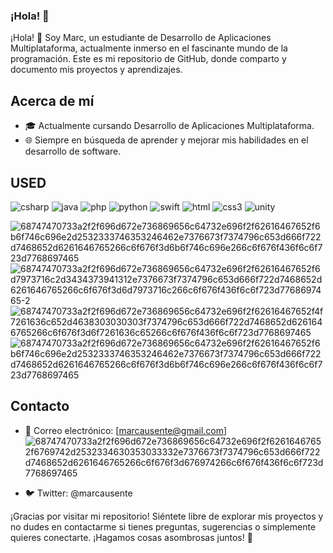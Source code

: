 ### ¡Hola! 👋

¡Hola! 👋 Soy Marc, un estudiante de Desarrollo de Aplicaciones Multiplataforma, actualmente inmerso en el fascinante mundo de la programación. Este es mi repositorio de GitHub, donde comparto y documento mis proyectos y aprendizajes.

## Acerca de mí

- 🎓 Actualmente cursando Desarrollo de Aplicaciones Multiplataforma.
- 🌐 Siempre en búsqueda de aprender y mejorar mis habilidades en el desarrollo de software.

## USED

  
  ![csharp](https://github.com/user-attachments/assets/a1e750da-6b97-44c9-84db-8625348611d1)   ![java](https://github.com/user-attachments/assets/7b083de8-24aa-46a1-83a1-65f605626489) ![php](https://github.com/user-attachments/assets/dfd821d7-16b3-42ba-b8b6-5dd1f8ddcba0) ![python](https://github.com/user-attachments/assets/00a0a736-e24f-4a09-9305-2f3dee4772b0) ![swift](https://github.com/user-attachments/assets/b9687a95-1f01-4fd3-b1f9-f047abd6c95c) ![html](https://github.com/user-attachments/assets/c68d4f93-d7d9-48c1-92d7-672a4bde4626) ![css3](https://github.com/user-attachments/assets/a749fec4-180b-46bd-b6c1-eae728e70d9a) ![unity](https://github.com/user-attachments/assets/9377bcda-a67f-4934-85ad-ef645a549779) 
  
![68747470733a2f2f696d672e736869656c64732e696f2f62616467652f6b6f746c696e2d2532333746353246462e7376673f7374796c653d666f722d7468652d6261646765266c6f676f3d6b6f746c696e266c6f676f436f6c6f723d7768697465](https://github.com/user-attachments/assets/c69d897a-556b-464b-a564-f01e3eb0aea8) 
![68747470733a2f2f696d672e736869656c64732e696f2f62616467652f6d7973716c2d3434373941312e7376673f7374796c653d666f722d7468652d6261646765266c6f676f3d6d7973716c266c6f676f436f6c6f723d7768697465-2](https://github.com/user-attachments/assets/08ef10b1-6a27-42e2-9598-37b0917450c3)  ![68747470733a2f2f696d672e736869656c64732e696f2f62616467652f4f7261636c652d4638303030303f7374796c653d666f722d7468652d6261646765266c6f676f3d6f7261636c65266c6f676f436f6c6f723d7768697465](https://github.com/user-attachments/assets/7f327ae7-5e3c-409d-9930-facd9d37dcce) ![68747470733a2f2f696d672e736869656c64732e696f2f62616467652f6b6f746c696e2d2532333746353246462e7376673f7374796c653d666f722d7468652d6261646765266c6f676f3d6b6f746c696e266c6f676f436f6c6f723d7768697465](https://github.com/user-attachments/assets/c69d897a-556b-464b-a564-f01e3eb0aea8)


## Contacto
- 📧 Correo electrónico: [marcausente@gmail.com]![68747470733a2f2f696d672e736869656c64732e696f2f62616467652f6769742d2532334630353033332e7376673f7374796c653d666f722d7468652d6261646765266c6f676f3d676974266c6f676f436f6c6f723d7768697465](https://github.com/user-attachments/assets/2a8ac0c0-4a3c-4add-bc33-5f55b1c02ddf)

- 🐦 Twitter: @marcausente

¡Gracias por visitar mi repositorio! Siéntete libre de explorar mis proyectos y no dudes en contactarme si tienes preguntas, sugerencias o simplemente quieres conectarte. ¡Hagamos cosas asombrosas juntos! 🚀
